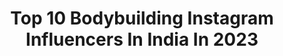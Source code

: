 ---
title: Top 10 Bodybuilding Instagram Influencers In India In 2023
description: >-
  Find top bodybuilding Instagram influencers in India in 2023. Most popular hashtags: #bodybuilding #fitness #workout #health.
platform: Instagram
hits: 244
text_top: Identify the best Instagram profiles on inBeat.
text_bottom: Our search engine has 244 Instagram influencers like this in India for you to work with.
profiles:
  - username: "dev_lohia"
    fullname: >-
      Dev lohia
    bio: >-
      Natural bodybuilding, lifelong student of the game. Delhi🇮🇳 Online coach- natural athletes Drug free. Motorcycle enthusiast. Philanthropist.
    location: "India"
    followers: 16856
    engagement: 366
    commentsToLikes: 0.036049
    id: ckf5lzgserm960j23wdysmtte
    verified: false
    hashtags: "#bollywood, #workout, #healthylifestyle, #instagram"
  - username: "vetriselvam_official"
    fullname: >-
      Fitness_Freek
    bio: >-
      Online training 🔥💪 #AV Garments @ owner🤑 #bodybuilding #12 competition complete 💪🏆🏅 #Mr tirupur multiple times 🏆🏅 #தமிழன் (indian)🇮🇳 #22-11-🎂🎂
    location: "India"
    followers: 6338
    engagement: 910
    commentsToLikes: 0.034631
    id: ck9wg8xy3sck50j78nr20ynkb
    verified: false
    hashtags: "#weightloss, #posing, #gym, #bodybuilder"
  - username: "hossein_abdollahi_official_"
    fullname: >-
      Hossein Abdollahi
    bio: >-
      Secretary of Judging Committee of WBPF, Chairman of disciplinary Committee of ABBF, Bodybuilding international Lecturer & Sport Biomechanist
    location: "India"
    followers: 3511
    engagement: 1469
    commentsToLikes: 0.136170
    id: ck6tnewnl9paa0j7124v6pgwi
    verified: false
    hashtags: "#repost"
  - username: "drtonyhuge"
    fullname: >-
      Tony Huge
    bio: >-
      Tony Huge: Bodybuilding, chemistry, lifestyle. Teaching as I self experiment and underground research. Legal supps: @enhancedlabs.official
    location: "India"
    followers: 147848
    engagement: 134
    commentsToLikes: 0.031356
    id: ck5q8v5xe83k70i11073d41xx
    verified: false
    hashtags: "#drtonyhuge, #bodybuilding, #tonyhuge, #anime"
  - username: "the_indianbodybuilding"
    fullname: >-
      Indian Bodybuilding
    bio: >-
      Official Instagram page of Indian Bodybuilding Blog (IBB). Follow us for all the latest in Indian Bodybuilding and Fitness @the_indianbodybuilding
    location: "India"
    followers: 120649
    engagement: 345
    commentsToLikes: 0.004448
    id: ck13bgjh9vbfv0i193avrhy05
    verified: false
    hashtags: "#fitness, #repost, #bodybuilding, #teambasekofitness"
  - username: "rohitkhatrifitness"
    fullname: >-
      Rohit Khatri
    bio: >-
      🔹Sports Science Nutritionist 🔹Brands : rohitkhatribiz@gmail.com 🔹Dm For Paid Online Coaching 📝 🔹India’s No. 1 Fitness Channel (YouTube)
    location: "India"
    followers: 614738
    engagement: 467
    commentsToLikes: 0.004563
    id: ck8wd6rbxdgf00j78gz3so4nb
    verified: false
    hashtags: "#hotcouples, #bicepsworkout, #rohitsoniya, #motivation"
  - username: "akash_d_prabhu"
    fullname: >-
      AKASH DINESH PRABHU
    bio: >-
      Sky beast 🦁 Fashion and fitness 🦁
    location: "India"
    followers: 75729
    engagement: 460
    commentsToLikes: 0.008572
    id: ckap402la59660i78p84xb03x
    verified: false
    hashtags: "#explore, #abs, #reels, #love"
  - username: "ifbbpro_jkaliwala"
    fullname: >-
      Junaid Kaliwala
    bio: >-
      🥇First MP IFBBPRO FROM🇮🇳 ❤️HAPPY, HEALTHY, LOVED 📍BUILDING @sourceofsupplements @dopesports.in @alpinohealthfoods @beyond_gummies @bubble_up_nutrition
    location: "India"
    followers: 333970
    engagement: 247
    commentsToLikes: 0.010723
    id: ck5hrf80lurx60i11laqzr2nh
    verified: true
    hashtags: "#gentleman, #health, #calmsekaam, #fitfam"
  - username: "varunverrma"
    fullname: >-
      Varun Verma
    bio: >-
      Mr India Supranational’19 Mr Supranational Asia’19 @muscleblaze 💪 @myntra style squad member
    location: "India"
    followers: 739950
    engagement: 220
    commentsToLikes: 0.004725
    id: ck55lhxdo1m4x0i11j5fem362
    verified: true
    hashtags: "#bodybuilding, #healthy, #health, #varunverma"
  - username: "sparsh_alawadhi"
    fullname: >-
      SPARSH🥂
    bio: >-
      23 Fashion / Fitness / Lifestyle 📍| Delhi | India 👻 : sparsh9953 For collaborations 👇 📩 : sparsh.allawadi123456@gmail.com
    location: "India"
    followers: 72526
    engagement: 201
    commentsToLikes: 0.033284
    id: ckv1vnc6mw63e0j23hsofahqm
    verified: false
    hashtags: "#instagood, #menwithstyle, #sexy, #men"
---